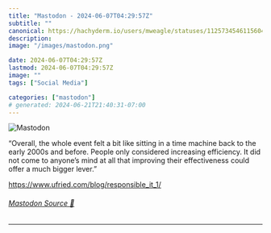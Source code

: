 ```yaml
---
title: "Mastodon - 2024-06-07T04:29:57Z"
subtitle: ""
canonical: https://hachyderm.io/users/mweagle/statuses/112573454611560457
description:
image: "/images/mastodon.png"

date: 2024-06-07T04:29:57Z
lastmod: 2024-06-07T04:29:57Z
image: ""
tags: ["Social Media"]

categories: ["mastodon"]
# generated: 2024-06-21T21:40:31-07:00
---
```

![Mastodon](/images/mastodon.png)

<p>“Overall, the whole event felt a bit like sitting in a time machine back to the early 2000s and before. People only considered increasing efficiency. It did not come to anyone’s mind at all that improving their effectiveness could offer a much bigger lever.”</p><p><a href="https://www.ufried.com/blog/responsible_it_1/" target="_blank" rel="nofollow noopener noreferrer" translate="no"><span class="invisible">https://www.</span><span class="ellipsis">ufried.com/blog/responsible_it</span><span class="invisible">_1/</span></a></p>


###### [Mastodon Source 🐘](https://hachyderm.io/@mweagle/112573454611560457)

___
